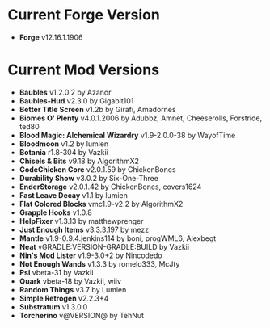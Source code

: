 Current Forge Version
=
- **Forge** v12.16.1.1906

Current Mod Versions
=
- **Baubles** v1.2.0.2 by Azanor
- **Baubles-Hud** v2.3.0 by Gigabit101
- **Better Title Screen** v1.2b by Girafi, Amadornes
- **Biomes O' Plenty** v4.0.1.2006 by Adubbz, Amnet, Cheeserolls, Forstride, ted80
- **Blood Magic: Alchemical Wizardry** v1.9-2.0.0-38 by WayofTime
- **Bloodmoon** v1.2 by lumien
- **Botania** r1.8-304 by Vazkii
- **Chisels & Bits** v9.18 by AlgorithmX2
- **CodeChicken Core** v2.0.1.59 by ChickenBones
- **Durability Show** v3.0.2 by Six-One-Three
- **EnderStorage** v2.0.1.42 by ChickenBones, covers1624
- **Fast Leave Decay** v1.1 by lumien
- **Flat Colored Blocks** vmc1.9-v2.2 by AlgorithmX2
- **Grapple Hooks** v1.0.8
- **HelpFixer** v1.3.13 by matthewprenger
- **Just Enough Items** v3.3.3.197 by mezz
- **Mantle** v1.9-0.9.4.jenkins114 by boni, progWML6, Alexbegt
- **Neat** vGRADLE:VERSION-GRADLE:BUILD by Vazkii
- **Nin's Mod Lister** v1.9-3.0+2 by Nincodedo
- **Not Enough Wands** v1.3.3 by romelo333, McJty
- **Psi** vbeta-31 by Vazkii
- **Quark** vbeta-18 by Vazkii, wiiv
- **Random Things** v3.7 by Lumien
- **Simple Retrogen** v2.2.3+4
- **Substratum** v1.3.0.0
- **Torcherino** v@VERSION@ by TehNut
